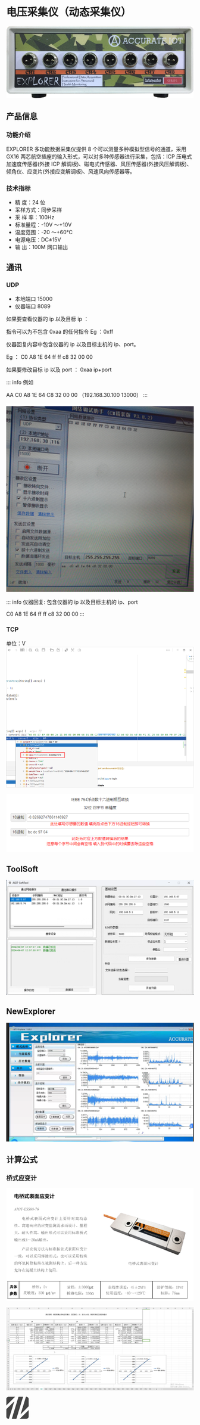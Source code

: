 # 电压采集仪（动态采集仪）

![alt text](img/image.png)

## 产品信息

### 功能介绍

EXPLORER 多功能数据采集仪提供 8 个可以测量多种模拟型信号的通道，采用 GX16 两芯航空插座的输入形式，可以对多种传感器进行采集，包括：ICP 压电式加速度传感器(外接 ICP 解调板)、磁电式传感器、风压传感器(外接风压解调板)、倾角仪、应变片(外接应变解调板)、风速风向传感器等。

### 技术指标

- 精 度：24 位
- 采样方式：同步采样
- 采 样 率：100Hz
- 标准量程：-10V ～+10V
- 温度范围：-20 ～+60℃
- 电源电压：DC±15V
- 输 出：100M 网口输出

## 通讯

### UDP

- 本地端口 15000
- 仪器端口 8089

如果要查看仪器的 ip 以及目标 ip ：

指令可以为不包含 0xaa 的任何指令
Eg ：0xff

仪器回复内容中包含仪器的 ip 以及目标主机的 ip、port。

Eg ：
C0 A8 1E 64 ff ff c8 32 00 00

如果要修改目标 ip 以及 port ：
0xaa ip+port

::: info 例如

AA C0 A8 1E 64 C8 32 00 00 （192.168.30.100 13000）
:::

![alt text](img/image-1.png)

::: info 仪器回复: 包含仪器的 ip 以及目标主机的 ip、port

C0 A8 1E 64 ff ff c8 32 00 00
:::

### TCP

单位：V
![alt text](img/d6cd7b94b317ac405766a4c65e4216e.png)

![alt text](img/image-3.png)

## ToolSoft

![alt text](img/104977dbe44695296ce75952d19d0b7.png)

## NewExplorer

![alt text](img/cf904ce00466ac42cdfbcf99a1bf6b7.png)

## 计算公式

### 桥式应变计

![alt text](img/image-2.png)

![alt text](img/image-4.png)

![alt text](img/default2-1.png)
